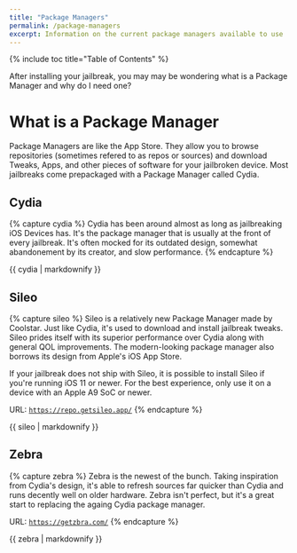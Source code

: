 ```yaml
---
title: "Package Managers"
permalink: /package-managers
excerpt: Information on the current package managers available to use
---
```


{% include toc title="Table of Contents" %}

After installing your jailbreak, you may may be wondering what is a Package Manager and why do I need one?
  
# What is a Package Manager
  
Package Managers are like the App Store. They allow you to browse repositories (sometimes refered to as repos or sources) and download Tweaks, Apps, and other pieces of software for your jailbroken device. Most jailbreaks come prepackaged with a Package Manager called Cydia.

## Cydia

{% capture cydia %}
Cydia has been around almost as long as jailbreaking iOS Devices has. It's the package manager that is usually at the front of every jailbreak. It's often mocked for its outdated design, somewhat abandonement by its creator, and slow performance.
{% endcapture %}

<div class="notice--info">{{ cydia | markdownify }}</div>

## Sileo

{% capture sileo %}
Sileo is a relatively new Package Manager made by Coolstar. Just like Cydia, it's used to download and install jailbreak tweaks. Sileo prides itself with its superior performance over Cydia along with general QOL improvements. The modern-looking package manager also borrows its design from Apple's iOS App Store.
  
If your jailbreak does not ship with Sileo, it is possible to install Sileo if you're running iOS 11 or newer. For the best experience, only use it on a device with an Apple A9 SoC or newer.

URL: <code><a href="https://repo.getsileo.app/" target="_blank">https://repo.getsileo.app/</a></code>
{% endcapture %}

<div class="notice--info">{{ sileo | markdownify }}</div>

## Zebra

{% capture zebra %}
Zebra is the newest of the bunch. Taking inspiration from Cydia's design, it's able to refresh sources far quicker than Cydia and runs decently well on older hardware. Zebra isn't perfect, but it's a great start to replacing the againg Cydia package manager.

URL: <code><a href="https://getzbra.com/" target="_blank">https://getzbra.com/</a></code>
{% endcapture %}

<div class="notice--info">{{ zebra | markdownify }}</div>
